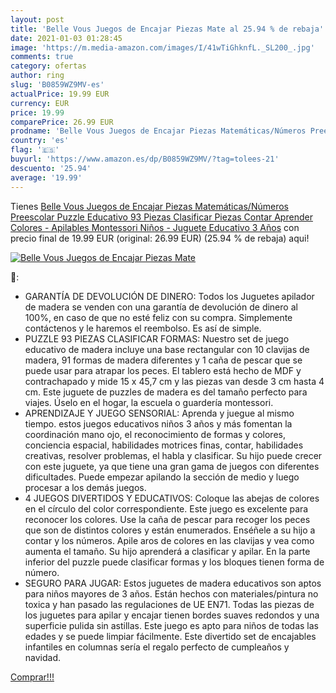 ```yaml
---
layout: post
title: 'Belle Vous Juegos de Encajar Piezas Mate al 25.94 % de rebaja'
date: 2021-01-03 01:28:45
image: 'https://m.media-amazon.com/images/I/41wTiGhknfL._SL200_.jpg'
comments: true
category: ofertas
author: ring
slug: 'B0859WZ9MV-es'
actualPrice: 19.99 EUR
currency: EUR
price: 19.99
comparePrice: 26.99 EUR
prodname: 'Belle Vous Juegos de Encajar Piezas Matemáticas/Números Preescolar Puzzle Educativo  93 Piezas  Clasificar Piezas  Contar  Aprender Colores - Apilables Montessori Niños - Juguete Educativo 3 Años'
country: 'es'
flag: '🇪🇸'
buyurl: 'https://www.amazon.es/dp/B0859WZ9MV/?tag=tolees-21'
descuento: '25.94'
average: '19.99'
---
```


Tienes [Belle Vous Juegos de Encajar Piezas Matemáticas/Números Preescolar Puzzle Educativo  93 Piezas  Clasificar Piezas  Contar  Aprender Colores - Apilables Montessori Niños - Juguete Educativo 3 Años](https://www.amazon.es/dp/B0859WZ9MV/?tag=tolees-21) con precio final de  19.99 EUR (original: 26.99 EUR) (25.94 %  de rebaja) aqui!

[![Belle Vous Juegos de Encajar Piezas Mate](https://m.media-amazon.com/images/I/41wTiGhknfL._SL200_.jpg)](https://www.amazon.es/dp/B0859WZ9MV/?tag=tolees-21)

🔎:

- GARANTÍA DE DEVOLUCIÓN DE DINERO: Todos los Juguetes apilador de madera se venden con una garantía de devolución de dinero al 100%, en caso de que no esté feliz con su compra. Simplemente contáctenos y le haremos el reembolso. Es así de simple.
- PUZZLE 93 PIEZAS CLASIFICAR FORMAS: Nuestro set de juego educativo de madera incluye una base rectangular con 10 clavijas de madera, 91 formas de madera diferentes y 1 caña de pescar que se puede usar para atrapar los peces. El tablero está hecho de MDF y contrachapado y mide 15 x 45,7 cm y las piezas van desde 3 cm hasta 4 cm. Este juguete de puzzles de madera es del tamaño perfecto para viajes. Úselo en el hogar, la escuela o guardería montessori.
- APRENDIZAJE Y JUEGO SENSORIAL: Aprenda y juegue al mismo tiempo. estos juegos educativos niños 3 años y más fomentan la coordinación mano ojo, el reconocimiento de formas y colores, conciencia espacial, habilidades motrices finas, contar, habilidades creativas, resolver problemas, el habla y clasificar. Su hijo puede crecer con este juguete, ya que tiene una gran gama de juegos con diferentes dificultades. Puede empezar apilando la sección de medio y luego procesar a los demás juegos.
- 4 JUEGOS DIVERTIDOS Y EDUCATIVOS: Coloque las abejas de colores en el círculo del color correspondiente. Este juego es excelente para reconocer los colores. Use la caña de pescar para recoger los peces que son de distintos colores y están enumerados. Enséñele a su hijo a contar y los números. Apile aros de colores en las clavijas y vea como aumenta el tamaño. Su hijo aprenderá a clasificar y apilar. En la parte inferior del puzzle puede clasificar formas y los bloques tienen forma de número.
- SEGURO PARA JUGAR: Estos juguetes de madera educativos son aptos para niños mayores de 3 años. Están hechos con materiales/pintura no toxica y han pasado las regulaciones de UE EN71. Todas las piezas de los juguetes para apilar y encajar tienen bordes suaves redondos y una superficie pulida sin astillas. Este juego es apto para niños de todas las edades y se puede limpiar fácilmente. Este divertido set de encajables infantiles en columnas sería el regalo perfecto de cumpleaños y navidad.

[Comprar!!!](https://www.amazon.es/dp/B0859WZ9MV/?tag=tolees-21)
